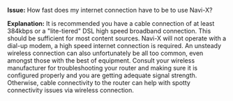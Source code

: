 **Issue:** How fast does my internet connection have to be to use Navi-X?

**Explanation:** It is recommended you have a cable connection of at least 384kbps or a "lite-tiered" DSL high speed broadband connection. This should be sufficient for most content sources. Navi-X will not operate with a dial-up modem, a high speed internet connection is required. An unsteady wireless connection can also unfortunately be all too common, even amongst those with the best of equipment. Consult your wireless manufacturer for troubleshooting your router and making sure it is configured properly and you are getting adequate signal strength. Otherwise, cable connectivity to the router can help with spotty connectivity issues via wireless connection.